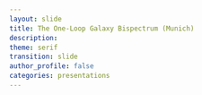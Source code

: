 ```yaml
---
layout: slide
title: The One-Loop Galaxy Bispectrum (Munich)
description:
theme: serif
transition: slide
author_profile: false
categories: presentations
---
```


<style type="text/css">
  .reveal .slides {
        margin-top: -.1em;
        text-align: left; }      
  .reveal {
        font-size: 26px; }
  .reveal h1 {
        font-size: 2.5em; }
  .reveal h2 {
        font-size: 1.75em; }
  .reveal h3 {
        font-size: 1.25em;
        text-transform: none; }
  .reveal h4 {
        font-size: 1.em; }
}
</style>

<style>
  .column {
      float: left;
      width: 50%;
  }

  .row:after {
      content: "";
      display: table;
      clear: both;
  }
  .verticalLine {
    border-left: thick solid #ff0000;
  }
</style>

<!-- <script>
	var link = document.createElement( 'link' );
	link.rel = 'stylesheet';
	link.type = 'text/css';
	link.href = window.location.search.match( /print-pdf/gi ) ? 'css/print/pdf.css' : 'css/print/paper.css';
	document.getElementsByTagName( 'head' )[0].appendChild( link );
</script> -->


<section data-markdown data-separator="^\n---\n$"
         data-separator-vertical="^\n--\n$"
         data-element-attributes="{_\s*?([^}]+?)}"
         data-separator-notes="^Note:"             >
<script type="text/template">
<!-- {_style="text-align: center"}-->
<br>
<!-- # The Galaxy Bispectrum -->
<img src="/presentations/title.png", style="background:none; border:none; box-shadow:none;"/>

<br><br>

### Alexander Eggemeier
<img src="/presentations/sussex_logo_blue.png", style="width:125px; background:none; border:none; box-shadow:none;"/>

with Roman Scoccimarro & Robert E. Smith

---


<!-- .slide: data-background-color="#1a3f8b"-->
<!-- {_style="text-align: center"}-->
# <span style="color:#f0f1eb"> <b>Motivation</b> </span>

---

<!-- {_style="text-align: center"}-->
# Clustering Measures

<br>
**Two-point statistics** $\quad \quad \quad \quad \quad \quad$ **Three-point statistics**
<img src="/presentations/millennium_arrows.png", style="border:none; background:none; box-shadow:none; width:2000px; height:200px"/>
<p style="margin-top: -20px">
</p>

`$\text{density field: } \hspace{0.3em} \delta(\boldsymbol{x}) = \frac{n(\boldsymbol{x})-\bar{n}}{\bar{n}}
  \hspace{0.3em} \overset{\mathrm{FT}}{\longleftrightarrow} \hspace{0.3em} \delta(\boldsymbol{k})$`

<p>
  <hr style="height:1.5em; visibility:hidden;"/>
</p>

<div style="position:relative"><!-- {_style="text-align: left"}-->
  <span class="fragment fade-in" style="position:absolute; margin-left: auto; margin-right: auto; left: 0; right: 0; top:5;" data-fragment-index="3">
    `
    $
    \definecolor{blue}{RGB}{81,167,249}
    \definecolor{yellow}{RGB}{245,211,40}
    \langle \delta(\boldsymbol{k})\,\delta(\boldsymbol{k}')\rangle = (2\pi)^3 \fcolorbox{blue}{}{$P(k)$} \delta_D(\boldsymbol{k}+\boldsymbol{k}')
    $
    `
  </span>
  <span class="fragment fade-in" style="position:absolute; margin-left: auto; margin-right: auto; left: 40; right: 0; margin-top:20;" data-fragment-index="3">
    `
    $
    \langle \delta(\boldsymbol{k}_1)\,\delta(\boldsymbol{k}_2)\,\delta(\boldsymbol{k}_3)\rangle = (2\pi)^3 \fcolorbox{yellow}{}{$B(k_1,k_2,k_3)$} \\ \hspace{9em}\times\,\delta_D(\boldsymbol{k}_1+\boldsymbol{k}_2+\boldsymbol{k}_3)
    $
    `
  </span>
</div>

Note:
- to extract physics from LSS we measure statistics (don't know the initial conditions)

---

<!-- {_style="text-align: center"}-->
<!-- .slide: data-transition="slide-in fade-out"-->
# Why Go Beyond $P(k)$?

<div>
<img src="/presentations/pdf01.png", style="width:300px; background:none; border:none; box-shadow:none; float:left"/>

<div style="position: absolute; top: 14.5em; left: 0.0em; width: 300px; height: 50px;">
  <font size="-1">
    [<span style="color:DarkTurquoise">Credit: M. Schmittfull</span>]
  </font>
</div>
<div style="position: absolute; top: 17em; left: 0.0em; width: 300px; height: 50px;">
  The observed density field is non-Gaussian
</div>

---

<!-- {_style="text-align: center"}-->
<!-- .slide: data-transition="fade-in slide-out"-->
# Why Go Beyond $P(k)$?

<div>
<img src="/presentations/pdf02.png", style="width:300px; background:none; border:none; box-shadow:none; float:left"/>

<img class="fragment" data-fragment-index="1", src="/presentations/pk_bisp_minerva_b1b2.png", style="width:320px; background:none; border:none; box-shadow:none; float:center"/>

<img class="fragment" data-fragment-index="2", src="/presentations/spherex2.png", style="padding-left:15px; width:310px; background:none; border:none; box-shadow:none; float:right"/>
</div>

<div style="position: absolute; top: 14.5em; left: 0.0em; width: 300px; height: 50px;">
  <font size="-1">
    [<span style="color:DarkTurquoise">Credit: M. Schmittfull</span>]
  </font>
</div>
<div style="position: absolute; top: 17em; left: 0.0em; width: 300px; height: 50px;">
  The observed density field is non-Gaussian
</div>

<div class="fragment" data-fragment-index="1" style="position: absolute; top: 17em; left: 12.5em; width: 300px; height: 50px;">
  Breaking parameter degeneracies
</div>

<div class="fragment" data-fragment-index="2" style="position: absolute; top: 14.5em; left: 25.5em; width: 300px; height: 50px;">
  <font size="-1">
    [<span style="color:DarkTurquoise">Dore+ '14</span>]
  </font>
</div>
<div class="fragment" data-fragment-index="2" style="position: absolute; top: 17em; left: 25.5em; width: 300px; height: 50px;">
  Cosmic variance limit is approaching
</div>

---

<!-- .slide: data-transition="slide-in none-out"-->
# The Challenges <!-- {_style="text-align: center"}-->

<ul>
  <li style="border:3px; border-style:solid; border-color:#f0f1eb; padding: 5px; padding-left: 20px">
    <p><b>Accurate covariance matrices for large data sets</b></p>

    <p>Bispectrum number of triangles scales as `$N_{\Delta} \sim \left(k_{\text{max}}/\Delta k\right)^3$` [power spectrum bins:
    `$\sim k_{\text{max}}/\Delta k$`]. The number of simulations to estimate `$C_B$` must be _larger_ than
    `$N_{\Delta}$ $\rightarrow\,{\cal O}(10^4)$`. $\hspace{2em}$ [<span style="color:DarkTurquoise"><b>AE</b>+ '15, <b>AE</b> & Smith '17, Byun, <b>AE</b>+ '17</span>] </p>
  </li>
  <li style="border:3px; border-style:solid; border-color:#f0f1eb; padding: 5px; padding-left: 20px">
    <p><b>Complexity of theoretical modelling</b></p>

    <p>_Non-linear evolution_, _galaxy biasing_, _redshift space distortions_ are much harder to model for the bispectrum than for the
    power spectrum.</p>
  </li>
  <li style="border:3px; border-style:solid; border-color:#f0f1eb; padding: 5px; padding-left: 20px">
    <p><b>Observational systematics</b></p>

    <p>Survey geometry (window functions), fiber collisions, ...</p>
  </li>
</ul>

---

<!-- .slide: data-transition="fade-in slide-out"-->
# The Challenges <!-- {_style="text-align: center"}-->

<ul>
  <li style="border:3px; border-style:solid; border-color:#f0f1eb; padding: 5px; padding-left: 20px">
    <p><b>Accurate covariance matrices for large data sets</b></p>

    <p>Bispectrum number of triangles scales as `$N_{\Delta} \sim \left(k_{\text{max}}/\Delta k\right)^3$` [power spectrum bins:
    `$\sim k_{\text{max}}/\Delta k$`]. The number of simulations to estimate `$C_B$` must be _larger_ than
    `$N_{\Delta}$ $\rightarrow\,{\cal O}(10^4)$`. $\hspace{2em}$ [<span style="color:DarkTurquoise"><b>AE</b>+ '15, <b>AE</b> & Smith '17, Byun, <b>AE</b>+ '17</span>] </p>
  </li>
  <li style="border:3px; border-style:solid; border-color:red; padding: 5px; padding-left: 20px">
    <p><b>Complexity of theoretical modelling</b></p>

    <p>_Non-linear evolution_, _galaxy biasing_, _redshift space distortions_ are much harder to model for the bispectrum than for the
    power spectrum.</p>
  </li>
  <li style="border:3px; border-style:solid; border-color:#f0f1eb; padding: 5px; padding-left: 20px">
    <p><b>Observational systematics</b></p>

    <p>Survey geometry (window functions), fiber collisions, ...</p>
  </li>
</ul>

---

<!-- .slide: data-background-color="#1a3f8b"-->
<!-- {_style="text-align: center"}-->
# <span style="color:#f0f1eb"> <b>Introduction to Galaxy Bias</b> </span>

---

<!-- .slide: data-transition="slide-in fade-out" data-background-image="/presentations/pop_day.png"-->

---

<!-- .slide: data-transition="fade-in slide-out" data-background-image="/presentations/pop_night.png"-->

---

# The Modelling Perspective <!-- {_style="text-align: center"}-->

In perturbation theory (PT): relate galaxy density to matter density:
<span class="fragment" data-fragment-index="1"></span>
<p>
`
$$
\fragment{1}{\delta_g(\boldsymbol{x}) = b_1\,\delta(\boldsymbol{x})} \fragment{2}{+ \color{red} \frac{b_2}{2!}\,\delta^2(\boldsymbol{x}) \color{black}} \fragment{3}{+ \color{#1a3f8b} \gamma_2\,{\cal G}_2(\boldsymbol{x})} \fragment{2}{\color{black} + \color{red} \frac{b_3}{3!}\,\delta^3(\boldsymbol{x}) \color{black} + \ldots}
$$
`
</p>

<p>
  <hr style="height:0.2em; visibility:hidden;"/>
</p>

<ul>
  <li class="fragment" data-fragment-index="2">
    linear bias parameter: `$b_1$`, OK on large enough scales [Kaiser '84]
  </li>
  <p>
    <hr style="height:0.1em; visibility:hidden;"/>
  </p>
  <span style="color:red">
    <li class="fragment" data-fragment-index="3">
      local (Eulerian) bias expansion, depends only on matter density at <b>SAME POINT</b> in space [Fry & Gaztanaga '93]
    </li>
  </span>
  <p>
    <hr style="height:0.1em; visibility:hidden;"/>
  </p>
  <span style="color:#1a3f8b">
    <li class="fragment" data-fragment-index="4">
      galaxy density should depend on <b>ENVIRONMENT</b> $\rightarrow$ bias due to tidal field [McDonald & Roy '09, Chan+ '12, Baldauf+ '12]
    </li>
  </span>
</ul>

Note:
- State of the art for the bispectrum stops after second order of bias expansion

---

<!-- .slide: data-transition="slide-in fade-out"-->
<!-- {_style="text-align: center"}-->
# The State of the Art

<img src="/presentations/bspec_BOSSlike_nomodel.png", style="position:relative; top:-35px; height:610px; background:none; border:none; box-shadow:none;"/>

---

<!-- .slide: data-transition="fade-in slide-out"-->
<!-- {_style="text-align: center"}-->
# The State of the Art

<img src="/presentations/bspec_BOSSlike.png", style="position:relative; top:-35px; height:610px; background:none; border:none; box-shadow:none;"/>

---

<!-- .slide: data-transition="slide-in fade-out"-->
<!-- {_style="text-align: center"}-->
# The State of the Art

<img src="/presentations/contours_BOSSlike_kmax0p1.png", style="position:relative; top:-35px; height:610px; background:none; border:none; box-shadow:none; float:right"/>

<div style="position: absolute; top: 5em; left: 0.em; width: 350px; height: 600px;">
  <h3> Model Assumptions: </h3>
  <ul>
    <li>
      full galaxy power spectrum to 1-loop order, <br> 1-loop matter bispectrum + <b>tree-level bias</b>
    </li>
    <p></p>
    <li class="fragment" data-fragment-index="2">
      local <b>Lagrangian</b> bias
      <p>
        `
        $$
        \Rightarrow \hspace{0.5em} \gamma_2 = -\frac{2}{7} (b_1-1)
        $$
        `
      </p>
    </li>
    <li class="fragment" data-fragment-index="3">
      treatment of noise:
      <p>
        `
        $$
        P_{\mathrm{noise}} = \epsilon_0\,P_{\mathrm{Poisson}} \\
        B_{\mathrm{noise}} = \epsilon_0\,B_{\mathrm{Poisson}}
        $$
        `
      </p>
    </li>
  </ul>
</div>

---

<!-- .slide: data-transition="fade-in fade-out"-->
<!-- {_style="text-align: center"}-->
# The State of the Art

<img src="/presentations/contours_BOSSlike_kmax0p15.png", style="position:relative; top:-35px; height:610px; background:none; border:none; box-shadow:none; float:right"/>

<div style="position: absolute; top: 5em; left: 0.em; width: 350px; height: 600px;">
  <h3> Model Assumptions: </h3>
  <ul>
    <li>
      full galaxy power spectrum to 1-loop order, <br> 1-loop matter bispectrum + <b>tree-level bias</b>
    </li>
    <p></p>
    <li>
      local <b>Lagrangian</b> bias
      <p>
        `
        $$
        \Rightarrow \hspace{0.5em} \gamma_2 = -\frac{2}{7} (b_1-1)
        $$
        `
      </p>
    </li>
    <li>
      treatment of noise:
      <p>
        `
        $$
        P_{\mathrm{noise}} = \epsilon_0\,P_{\mathrm{Poisson}} \\
        B_{\mathrm{noise}} = \epsilon_0\,B_{\mathrm{Poisson}}
        $$
        `
      </p>
    </li>
  </ul>
</div>

---

<!-- .slide: data-transition="fade-in slide-out"-->
<!-- {_style="text-align: center"}-->
# The State of the Art

<img src="/presentations/contours_BOSSlike_kmax0p2.png", style="position:relative; top:-35px; height:610px; background:none; border:none; box-shadow:none; float:right"/>

<div style="position: absolute; top: 5em; left: 0.em; width: 350px; height: 600px;">
  <h3> Model Assumptions: </h3>
  <ul>
    <li>
      full galaxy power spectrum to 1-loop order, <br> 1-loop matter bispectrum + <b>tree-level bias</b>
    </li>
    <p></p>
    <li>
      local <b>Lagrangian</b> bias
      <p>
        `
        $$
        \Rightarrow \hspace{0.5em} \gamma_2 = -\frac{2}{7} (b_1-1)
        $$
        `
      </p>
    </li>
    <li>
      treatment of noise:
      <p>
        `
        $$
        P_{\mathrm{noise}} = \epsilon_0\,P_{\mathrm{Poisson}} \\
        B_{\mathrm{noise}} = \epsilon_0\,B_{\mathrm{Poisson}}
        $$
        `
      </p>
    </li>
  </ul>
</div>

---

<!-- .slide: data-background-color="#1a3f8b"-->
<!-- {_style="text-align: center"}-->
# <span style="color:#f0f1eb"> <b>Taking Galaxy Bias <br> to the Next Order</b> </span>

---

<!-- .slide: data-background-color="#1a3f8b"-->
<!-- {_style="text-align: center"}-->
<ol type="1" style="color:#f0f1eb; font-size:150%">
  <li>
    all <b>large-scale effects</b> due to galaxy evolution can be captured order by order in perturbation theory
  </li>
  <hr style="height:3.5em; visibility:hidden;"/>
  <li>
    renormalization of bias parameters can be easily dealt with in the <b>multi-point propagator formalism</b>
  </li>
</ol>

---

<!-- {_style="text-align: center"}-->
# Generalizing the Bias Expansion

<hr style="height:3.5em; visibility:hidden;"/>

<div style="font-size: 240%">
  <p>
    `
    $$
    \color{#1a3f8b}\delta_g(\boldsymbol{x},\tau) = \color{black}\underbrace{\color{#1a3f8b}F_g\left[\Phi(\boldsymbol{y},\tau=0)\right]}\color{#1a3f8b}(\boldsymbol{x},\tau)
    $$
    `
  </p>
</div>

<div style="position: absolute; top: 14em; left: 15.5em; width: 300px; height: 600px;">
  <b>functional</b> of initial potential perturbations $\Phi$
</div>

<hr style="height:7em; visibility:hidden;"/>

<p>
  <h2 class="fragment" data-fragment-index="2">... too complicated!!</h2>
</p>


---

# Spacetime Spaghettis <!-- {_style="text-align: center"}-->

<img src="/presentations/spaghetti.png", style="position:relative; top:-35px; left:8em; height:610px; background:none; border:none; box-shadow:none;"/>

<div style="position: absolute; top: 8em; left: 2em; width: 550px; height: 200px;">
  Galaxy formation is fairly **local** in space <br> (on scales $r \gg R_*$) ...
</div>

<div style="position: absolute; top: 18em; left: 20em; width: 480px; height: 200px;">
  ... but pretty **nonlocal** in time (of the order $\,\sim\,H^{-1}$)! <br><br>
  $\rightarrow \hspace{0.5em}$ must depend on entire fluid <br> $\hspace{1.6em}$ flow $\boldsymbol{x}_{\mathrm{fl}}(\tau')$
</div>

---

# What does a local observer see? <!-- {_style="text-align: center"}-->

<div style="border:5px solid #f5d328; padding:10px; border-radius:8px">
  <b>Equivalence Principle: </b> The leading locally observable effect is given by <span style="display:inline-block; width:10.3em;"></span> SECOND derivatives of the metric tensor, `$\partial_i \partial_j\,\Phi \equiv \nabla_{ij}\,\Phi$`
</div>

<p>
  `
  $$
  \\[0.5em]
  \Rightarrow \hspace{0.5em} \color{#1a3f8b}\delta_g(\boldsymbol{x},\tau) = F_g\Big[\nabla_{ij}\,\Phi(\boldsymbol{x}_{\mathrm{fl}}(\tau'))\Big](\boldsymbol{x},\tau)
  $$
  `
</p>

<hr style="height:0.15em; visibility:hidden;"/>

<p class="fragment" data-fragment-index="1">
  Dependence on fluid trajectory <b>equivalent</b> with series of (convective) derivatives:
  `
  $$
  \nabla_{ij}\,\Phi(\boldsymbol{x}_{\mathrm{fl}}(\tau')),\, \text{all } \tau' \leq \tau \hspace{0.6em} \Leftrightarrow \hspace{0.6em}
  \nabla_{ij}\,\Phi(\boldsymbol{x},\tau),\, \underbrace{\frac{\text{d}}{\text{d}\tau}\nabla_{ij}\,\Phi(\boldsymbol{x},\tau),\,\ldots}
  $$
  `
</p>

<div style="position: absolute; top: 17.3em; left: 17.5em; width: 550px; height: 200px;" class="fragment" data-fragment-index="1">
  only <b>finite</b> number of linearly independent <br> derivatives at each order in PT
</div>


<hr style="height:2em; visibility:hidden;"/>

<p class="fragment" data-fragment-index="2">
  $\rightarrow \hspace{0.3em}$ trade derivatives for dependency on <b>velocity potential</b>, `$\boldsymbol{v}(\boldsymbol{x},\tau) = \boldsymbol{\nabla} \Phi_v(\boldsymbol{x},\tau)$`
  <p class="fragment" data-fragment-index="2">
  `
  $$
  \\[0.5em]
  \Rightarrow \hspace{0.5em} \color{#1a3f8b}\delta_g(\boldsymbol{x},\tau) =  F_g\Bigg[\nabla_{ij}\,\Phi(\boldsymbol{x},\tau),\, \nabla_{ij}\,\Phi_v(\boldsymbol{x},\tau)\,;\,\tau\Bigg]
  $$
  `
  </p>
  <!-- $\rightarrow \hspace{1em}$ can replace dependency on `$\boldsymbol{x}_{\mathrm{fl}}(\tau')$` with series of derivatives `$\text{d}/\text{d}\tau$` -->
  <!-- `
  $$
  \\[0.5em]
  \text{So:} \hspace{0.5em} F_g\Big[\nabla_{ij}\,\Phi(\boldsymbol{x}_{\mathrm{fl}}(\tau'))\Big](\boldsymbol{x},\tau) \Leftrightarrow F_g\Bigg[\nabla_{ij}\,\Phi(\boldsymbol{x},\tau),\, \frac{\text{d}}{\text{d}\tau}\nabla_{ij}\,\Phi(\boldsymbol{x},\tau),\,\ldots\Bigg]
  $$
  ` -->
</p>  

Note:
  - final $\delta_g$ written only in terms of locally measurable terms
  - these are the only terms that can affect galaxy formation (to leading order in spatial derivatives)

--

<p>
  Let's consider a <b>single</b> contribution, `${\cal O}$`, to `$F_g$`:
    `
    $$
    \\[2em]
    \hspace{-3em}\int^{\tau} \text{d}\tau' f_{\cal O}(\tau,\tau')\,{\cal O}(\boldsymbol{x}_{\mathrm{fl}},\tau')
    \fragment{1}{= \Bigg[\int^{\tau} \text{d}\tau' f_{\cal O}(\tau,\tau') \Bigg]\,{\cal O}(\boldsymbol{x},\tau) \\
    \hspace{15.3em}+ \Bigg[\int^{\tau} \text{d}\tau' (\tau' - \tau) f_{\cal O}(\tau,\tau') \Bigg]\,\frac{\text{d}}{\text{d}\tau}{\cal O}(\boldsymbol{x},\tau) + \ldots}
    $$
    `
</p>  

---

# The Galileons <!-- {_style="text-align: center"}-->

<div style="border:5px solid #f5d328; padding:10px; border-radius:8px">
  <b> $\delta_g$ is a SCALAR quantity: </b> it must be independent under general coordinate $\hspace{10.6em}$ transformations
</div>

<hr style="height:0.5em; visibility:hidden;"/>

<p class="fragment" data-fragment-index="2">
  For a $3 \times 3$ tensor (such as `$\nabla_{ij}\Phi$`) there are three fundamental <b>invariants</b>:
  `
  $$
  \hspace{-6em}
  \begin{align}
    \\[0.1em]
    \left.\begin{array}{l}
      {\cal G}_1(\Phi) = \nabla^2\Phi = \delta \\
      {\cal G}_2(\Phi) = \Big(\nabla_{ij}\Phi\Big)^2 - \Big(\nabla^2\Phi\Big)^2 \\
      {\cal G}_3(\Phi) = \Big(\nabla^2\Phi\Big)^3 + 2 \nabla_{ij}\Phi\,\nabla_{jk}\Phi\,\nabla_{ki}\Phi - 3\Big(\nabla_{ij}\Phi\Big)^2\,\nabla^2\Phi
    \end{array}\right\}
  \end{align}
  $$
  `
  <!-- {\cal G}_1(\Phi) &= \nabla^2\Phi = \delta \\
  {\cal G}_2(\Phi) &= \Big(\nabla_{ij}\Phi\Big)^2 - \Big(\nabla^2\Phi\Big)^2 \\
  {\cal G}_3(\Phi) &= \Big(\nabla^2\Phi\Big)^3 + 2 \nabla_{ij}\Phi\,\nabla_{jk}\Phi\,\nabla_{ki}\Phi - 3\Big(\nabla_{ij}\Phi\Big)^2\,\nabla^2\Phi -->  

  <div style="position: absolute; top: 15.3em; left: 29.5em; width: 350px; height: 200px;" class="fragment" data-fragment-index="2">
    <b>Galileons!</b>
  </div>
</p>

<div style="color:red" class="fragment" data-fragment-index="3">
  <b>Conclusion: </b> all contributions to `$\delta_g$` can be written as linear independent `$\hspace{5.3em}$` combinations of `${\cal G}_{1/2/3}(\Phi)$` and `${\cal G}_{1/2/3}(\Phi_v)$`
</div>

<!-- style="border:5px solid red; padding:10px; border-radius:8px" -->

---

<!-- .slide: data-transition="slide-in fade-out"-->
# The Happy End <!-- {_style="text-align: center"}-->

<hr style="height:1em; visibility:hidden;"/>

<p style="border:2px solid black; padding:10px; border-radius:8px">
  `
  $$
  \begin{align}
  \delta_g(\boldsymbol{x}) &= b_1\,\delta(\boldsymbol{x}) \\
  &+\frac{b_2}{2}\,\delta^2(\boldsymbol{x}) + \gamma_2\,{\cal G}_2(\boldsymbol{x}|\Phi_v) \\
  &\fragment{1}{\hspace{0.23em}+\,\frac{b_3}{3!}\,\delta^3(\boldsymbol{x}) + \gamma_3^{\times}\,\delta(\boldsymbol{x})\,{\cal G}_2(\boldsymbol{x}|\Phi_v) + \gamma_3^-\,\underbrace{\Delta_3{\cal G}(\boldsymbol{x}|\Phi,\Phi_v)}_{=\,{\cal G}_2(\Phi_v)-{\cal G}_2(\Phi)} + \gamma_3\,{\cal G}_3(\boldsymbol{x}|\Phi_v)} \\
  &\fragment{2}{\hspace{0.23em}+\,\frac{b_4}{4!}\,\delta^4(\boldsymbol{x}) + \gamma_4^{(1)}\,\delta^2(\boldsymbol{x})\,{\cal G}_2(\boldsymbol{x}|\Phi_v) + \gamma_4^{(2)}\,\delta(\boldsymbol{x})\,\Delta_3{\cal G}(\boldsymbol{x}|\Phi,\Phi_v) + \ldots \, \text{(3 terms)} }
  \end{align}
  $$
  `
</p>

<hr style="height:2em; visibility:hidden;"/>

<div style="font-size:150%"> <!-- {_style="text-align: center"}-->
  <span style="color:#f0f1eb"> <b> NONE of these parameters are measurable!</b> </span>
</div>

---

<!-- .slide: data-transition="fade-in slide-out"-->
# The Happy End <!-- {_style="text-align: center"}-->

<hr style="height:1em; visibility:hidden;"/>

<p style="border:2px solid black; padding:10px; border-radius:8px">
  `
  $$
  \begin{align}
  \delta_g(\boldsymbol{x}) &= \color{red}b_1\color{black}\,\delta(\boldsymbol{x}) \\
  &+\frac{\color{red}b_2\color{black}}{2}\,\delta^2(\boldsymbol{x}) + \color{red}\gamma_2\color{black}\,{\cal G}_2(\boldsymbol{x}|\Phi_v) \\
  &+\frac{\color{red}b_3\color{black}}{3!}\,\delta^3(\boldsymbol{x}) + \color{red}\gamma_3^{\times}\color{black}\,\delta(\boldsymbol{x})\,{\cal G}_2(\boldsymbol{x}|\Phi_v) + \color{red}\gamma_3^-\color{black}\,\underbrace{\Delta_3{\cal G}(\boldsymbol{x}|\Phi,\Phi_v)}_{=\,{\cal G}_2(\Phi_v)-{\cal G}_2(\Phi)} + \color{red}\gamma_3\color{black}\,{\cal G}_3(\boldsymbol{x}|\Phi_v) \\
  &+\frac{\color{red}b_4\color{black}}{4!}\,\delta^4(\boldsymbol{x}) + \color{red}\gamma_4^{(1)}\color{black}\,\delta^2(\boldsymbol{x})\,{\cal G}_2(\boldsymbol{x}|\Phi_v) + \color{red}\gamma_4^{(2)}\color{black}\,\delta(\boldsymbol{x})\,\Delta_3{\cal G}(\boldsymbol{x}|\Phi,\Phi_v) + \ldots \, \text{(3 terms)}
  \end{align}
  $$
  `
</p>

<hr style="height:2em; visibility:hidden;"/>

<div style="font-size:150%"> <!-- {_style="text-align: center"}-->
  <span style="color:red"> <b> NONE of these parameters are measurable!</b> </span>
</div>

<div style="position: absolute; top: 1.65em; left: 11.5em; width: 350px; height: 200px;">
  <hr color="red" width="200em" size="7px">
</div>

---

<!-- {_style="text-align: center"}-->
# The Need for Renormalization

### Example: 1-Loop Galaxy Power Spectrum

<div style="font-size:150%">
  `
  $$
  \rightarrow \hspace{0.1em} P_g(k) = \underbrace{\Big(b_1^2 + \color{red}b_1\,b_3\,\sigma^2_{\Lambda}\color{black}\Big)}_{\substack{\sigma^2_{\Lambda}\,\sim\,\int^{\Lambda}_0 \text{d}q\,q^2\,P_L(q) \\ \hspace{-2em}\sim\,\log{\Lambda}}}\,P_L(k) + \ldots
  $$
  `
</div>

<div style="position: absolute; top: 15em; left: 7.5em; width: 500px; height: 200px;">
  `$\Lambda \equiv $` <b>arbitrary</b> cut-off scale, e.g. where you think PT is breaking down ...
</div>

<hr style="height:4em; visibility:hidden;"/>

<p class="fragment" data-fragment-index="1">
  <b>Solution:</b> define <span style="color:red">renormalized bias parameters</span>
  <p class="fragment" data-fragment-index="1">
    `
    $$
    \rightarrow \hspace{0.1em} b_1^R = b_1 + \frac{b_3}{2}\,\sigma_{\Lambda}^2 + \text{contributions from higher orders}
    $$
    `
  </p>
</p>

---

<!-- {_style="text-align: center"}-->
# The Gamma Expansion

<div style="border:5px solid #f5d328; padding:10px; border-radius:8px">
  <b>New idea: </b> Expand `$\delta_g$` in terms of (generalized) Hermite polynomials
</div>
[<span style="color:DarkTurquoise"> Szalay '88, Matsubara '95, Bernardeau+ '08 </span>]

<hr style="height:0.1em; visibility:hidden;"/>

<div class="row">
  <div class="column">
    <p style="font-size:85%">
      `
      $$
      \begin{align}
      \delta_g(\boldsymbol{k}) &= \Gamma_g^{(1)}(\boldsymbol{k})\,{\cal H}_1(\boldsymbol{k}) \\
      &\fragment{1}{\,+\, \Gamma_g^{(2)}(\boldsymbol{k}_1,\boldsymbol{k}_2)\, * \,{\cal H}_2(\boldsymbol{k}_1,\boldsymbol{k}_2)} \\
      &\fragment{2}{\,+\, \Gamma_g^{(3)}(\boldsymbol{k}_1,\boldsymbol{k}_2,\boldsymbol{k}_3)\, * \,{\cal H}_3(\boldsymbol{k}_1,\boldsymbol{k}_2,\boldsymbol{k}_3)} \\ &\fragment{2}{\,+\, \ldots}
      \end{align}
      $$
      `
    </p>
  </div>
  <div class="column">
    <div style="border-left:solid black">
    <p style="font-size:85%">
      `
      $$
      \begin{align}
      \hspace{0.2em}{\cal H}_1(\boldsymbol{k}) &\equiv \delta_L(\boldsymbol{k}) \\[0.5em]
      \fragment{1}{ {\cal H}_2(\boldsymbol{k}_1,\boldsymbol{k}_2)} &\fragment{1}{\,\equiv \delta_L(\boldsymbol{k}_1)\delta_L(\boldsymbol{k}_2) - \langle\delta_L(\boldsymbol{k}_1)\delta_L(\boldsymbol{k}_2)\rangle} \\[0.5em]
      \fragment{2}{ {\cal H}_3(\boldsymbol{k}_1,\boldsymbol{k}_2,\boldsymbol{k}_3)} &\fragment{2}{\,\equiv \delta_L(\boldsymbol{k}_1)\delta_L(\boldsymbol{k}_2)\delta_L(\boldsymbol{k}_3)} \\ &\fragment{2}{\,-\, \langle\delta_L(\boldsymbol{k}_1)\delta_L(\boldsymbol{k}_2)\rangle\,\delta_L(\boldsymbol{k}_3) - \text{cyc.}}
      \end{align}
      $$
      `
    </p>
    </div>
  </div>
</div>

<!-- {_style="text-align: left"}-->
<span class="fragment" data-fragment-index="1"></span>
<span class="fragment" data-fragment-index="2"></span>
<span class="fragment" data-fragment-index="3"></span>
<p class="fragment" data-fragment-index="4">
  Because of <b>orthogonality</b> of Hermite polynomials:
  <p class="fragment" data-fragment-index="4">
    `
    $$
    P_g(k) = \underbrace{\Big[\Gamma_g^{(1)}(\boldsymbol{k})\Big]^2}\,P_L(k) + 2 \int \text{d}^3q \underbrace{\Big[\Gamma_g^{(2)}(\boldsymbol{q},\boldsymbol{k}-\boldsymbol{q})\Big]^2}\,P_L(q)\,P_L(|\boldsymbol{k}-\boldsymbol{q}|)
    $$
    `
  </p>
  <div style="position: absolute; top: 22.7em; left: -0.4em; width: 500px; height: 200px;" class="fragment" data-fragment-index="4">
    <span style="color:red">renormalized!</span>
  </div>
  <div style="position: absolute; top: 22.7em; left: 13em; width: 500px; height: 200px;" class="fragment" data-fragment-index="4">
    <span style="color:red">renormalized!</span>
  </div>
</p>

---

<!-- .slide: data-transition="slide-in fade-out"-->
# I'm a (Multipoint) Propagator <!-- {_style="text-align: center"}-->

<p>
  `
  $$
  \color{red}(2\pi)^3\,\Gamma_g^{(n)}\,\delta_D(\boldsymbol{k}-\boldsymbol{k}_1 - \ldots - \boldsymbol{k}_n) = \Bigg<\frac{\partial^n\delta_g(\boldsymbol{k})}{\partial\delta_L(\boldsymbol{k}_1)\,\cdots\,\partial\delta_L(\boldsymbol{k}_n)}\Bigg>
  $$
  `
</p>

<hr>

E.g. first order Gamma: <!-- {_class="fragment" data-fragment-index="1"}-->

<p class="fragment" data-fragment-index="1">
  `
  $$
  \begin{align}
  \Gamma_g^{(1)}(\boldsymbol{k}) &= \underbrace{b_1 + \Bigg[\frac{34}{21}b_2 + \frac{1}{2}b_3 - \frac{4}{3}\gamma_3^{\times}\Bigg]\,\sigma_{\Lambda}^2}_{\large \rightarrow \hspace{0.5em} b_1^R}
  - \frac{8}{7}\gamma_3^{-} \int \text{d}^3q\,K(\boldsymbol{q},\boldsymbol{k}-\boldsymbol{q})\,K(\boldsymbol{q},\boldsymbol{k})\,P_L(q)
  \end{align}
  $$
  `
</p>

<p class="fragment" data-fragment-index="2">
  Unfortunately, <b>troublemaker</b> in second order Gamma:
  `
  $$
  \Gamma_g^{(2)}(\boldsymbol{k}_1,\boldsymbol{k}_2) \supset \underbrace{\int \text{d}^3q\,F_2(\boldsymbol{k}_1,\boldsymbol{q})\,F_2(\boldsymbol{k}_2,-\boldsymbol{q})\,P_L(q)}
  $$
  `
</p>

<div style="text-align:center; position: absolute; top: 22.5em; left: 8em; width: 800px; height: 200px;" class="fragment" data-fragment-index="2">
  `$\rightarrow \hspace{0.5em}$` contains terms dependent <b>and</b> independent of `$\Lambda$` <br>
  <span style="color:red"> HOW TO SEPARATE? </span>
</div>

---

<!-- .slide: data-transition="fade-in slide-out"-->
# I'm a (Multipoint) Propagator <!-- {_style="text-align: center"}-->

<p>
  `
  $$
  \color{red}(2\pi)^3\,\Gamma_g^{(n)}\,\delta_D(\boldsymbol{k}-\boldsymbol{k}_1 - \ldots - \boldsymbol{k}_n) = \Bigg<\frac{\partial^n\delta_g(\boldsymbol{k})}{\partial\delta_L(\boldsymbol{k}_1)\,\cdots\,\partial\delta_L(\boldsymbol{k}_n)}\Bigg>
  $$
  `
</p>

<hr>

<img src="/presentations/spaghetti.png", style="position:relative; top:-35px; left:0em; height:450px; background:none; border:none; box-shadow:none;"/>

<div style="position: absolute; top: 10em; left: 14em; width: 300px; height: 200px;">
  `$\displaystyle \Gamma_g^{(n)}(\boldsymbol{k}_1,\ldots\,;\tau)$`
</div>

<div style="position: absolute; top: 10em; left: 10.3em; width: 500px; height: 500px;">
<svg width="500" height="800">

    <defs>
        <marker id="arrow" markerWidth="13" markerHeight="13" refx="2" refy="6" orient="auto">
            <path d="M2,2 L2,11 L10,6 L2,2" style="fill:red;" />
        </marker>
    </defs>

    <path d="M-100,450 L150,100"
          style="stroke:red; stroke-width: 2.25px; fill: none;
                 marker-end: url(#arrow);"
    />

</svg>  
</div>

<div style="position: absolute; top: 24em; left: 6.3em; width: 300px; height: 200px;">
  `$\displaystyle \Gamma_g^{(n)}(\boldsymbol{k}_1,\ldots\,;\tau=0)$`
</div>

<div style="position: absolute; top: 15em; left: 17.5em; width: 500px; height: 100px;">
  <div style="border:5px solid #f5d328; padding:10px; border-radius:8px;">
    Compute `$\Gamma_g^{(n)}({\boldsymbol{k}_1,\ldots,\boldsymbol{k}_n})$` and identify renormalized bias parameters on <b>initial</b> time slice, then <b>evolve</b>!
  </div>
  <hr style="height:0.1em; visibility:hidden;"/>
  <div style="text-align:center">
    (can be automated symbolically in <code>mathematica</code>)
  </div>
</div>

---

<!-- .slide: data-background-color="#1a3f8b"-->
<!-- {_style="text-align: center"}-->
# <span style="color:#f0f1eb"> <b>The 1-loop Bispectrum <br> in Action</b> </span>

---

<!-- {_style="text-align: center"}-->
# The 1-loop Galaxy Bispectrum

<hr style="height:2.5em; visibility:hidden;"/>

<img src="/presentations/diagrams.png", style="position:relative; top:-35px; left:0em; width:1000px; background:none; border:none; box-shadow:none;"/>

<div style="position: absolute; top: 18em; left: 3.3em; width: 300px; height: 200px;" class="fragment" data-fragment-index="1">
  `
  $$
  \sim \Gamma_g^{(2)}\,\Gamma_g^{(1)}\,\Gamma_g^{(1)}\,P_L^2
  $$
  `
</div>

<div style="position: absolute; top: 18em; left: 13.8em; width: 300px; height: 200px;" class="fragment" data-fragment-index="1">
  `
  $$
  \sim \int \Big[\Gamma_g^{(2)}\Big]^3\,P_L^3
  $$
  `
</div>

<div style="position: absolute; top: 18em; left: 24.3em; width: 300px; height: 200px;" class="fragment" data-fragment-index="1">
  `
  $$
  \sim \int \Gamma_g^{(3)}\,\Gamma_g^{(2)}\,\Gamma_g^{(1)}\,P_L^3
  $$
  `
</div>

---

<!-- {_style="text-align: center"}-->
# An Inventory of the Model

<p>
  `
  $$
  \begin{align}
  B_g(k_1,k_2,k_3) &= \Big(b_1^R\Big)^3\,B_{\delta}(k_1,k_2,k_3) \\[0.2em] &\fragment{1}{\,+\, \Big(b_1^R\Big)^2\,\Big[b_2^R\,P_L(k_1)\,P_L(k_2) + 2\gamma_2^R\,K(\boldsymbol{k}_1,\boldsymbol{k}_2)\,P_L(k_1)\,P_L(k_2) + \text{cyc.}\Big]} \\[0.2em]
  &\fragment{2}{\,+\, \text{37 bias loop integrals}} \\[0.2em]
  &\fragment{3}{\,+\, \epsilon_0\,C_1 + \eta_0\,C_2\,\Big[P_L(k_1) + P_L(k_2) + P_L(k_3)\Big]}
  \end{align}
  $$
  `
</p>

<hr style="height:1em; visibility:hidden;"/>

<span class="fragment" data-fragment-index="1"></span>
<span class="fragment" data-fragment-index="2"></span>
<span class="fragment" data-fragment-index="3"></span>
<span class="fragment" data-fragment-index="4"></span>
<div class="fragment" data-fragment-index="5">
  <hr>
  <hr style="height:1em; visibility:hidden;"/>
  <ul>
    <li> 7 <b>free</b> bias parameters </li>
    <li> assume <b>local Lagrangian bias</b> for fourth order biases </li>
    <li> two <b>noise parameters</b> for `$B_g$`, one for `$P_g$`
  </ul>
</div>
<p style="color:red" class="fragment" data-fragment-index="6">
  `$\Rightarrow \hspace{0.3em}$` 10 free parameters for joint power spectrum and bispectrum analysis
</p>

---

<!-- .slide: data-transition="slide-in fade-out"-->
<!-- {_style="text-align: center"}-->
# Data. Finally!

<img src="/presentations/bspec_BOSSlike_1.png", style="position:relative; top:-35px; height:610px; background:none; border:none; box-shadow:none;"/>

---

<!-- .slide: data-transition="fade-in slide-out"-->
<!-- {_style="text-align: center"}-->
# Data. Finally!

<img src="/presentations/bspec_BOSSlike_2.png", style="position:relative; top:-35px; height:610px; background:none; border:none; box-shadow:none;"/>

---

<!-- .slide: data-transition="slide-in none-out"-->
<!-- {_style="text-align: center"}-->
<img src="/presentations/contours_Bggg_bincorr2_kmax0p1.png", style="position:relative; top:-35px; width:700px; background:none; border:none; box-shadow:none;"/>

<div style="position: absolute; top: 5em; left: 20em; width: 300px; height: 600px;">
  <h2>Constraints from Galaxy Bispectrum</h2>
</div>

---

<!-- .slide: data-transition="fade-in none-out"-->
<!-- {_style="text-align: center"}-->
<img src="/presentations/contours_Bggg_bincorr2_kmax0p15.png", style="position:relative; top:-35px; width:700px; background:none; border:none; box-shadow:none;"/>

<div style="position: absolute; top: 5em; left: 20em; width: 300px; height: 600px;">
  <h2>Constraints from Galaxy Bispectrum</h2>
</div>

---

<!-- .slide: data-transition="fade-in slide-out"-->
<!-- {_style="text-align: center"}-->
<img src="/presentations/contours_Bggg_bincorr2_kmax0p2.png", style="position:relative; top:-35px; width:700px; background:none; border:none; box-shadow:none;"/>

<div style="position: absolute; top: 5em; left: 20em; width: 300px; height: 600px;">
  <h2>Constraints from Galaxy Bispectrum</h2>
</div>

---

<!-- .slide: data-transition="slide-in fade-out"-->
<!-- {_style="text-align: center"}-->
# Combined Constraints


<img src="/presentations/contours_pk+Bggg_bincorr2_kmax0p1.png", style="position:relative; top:-35px; width:600px; background:none; border:none; box-shadow:none;"/>

---

<!-- .slide: data-transition="fade-in fade-out"-->
<!-- {_style="text-align: center"}-->
# Combined Constraints


<img src="/presentations/contours_pk+Bggg_bincorr2_kmax0p15.png", style="position:relative; top:-35px; width:600px; background:none; border:none; box-shadow:none;"/>

---

<!-- {_style="text-align: center"}-->
<!-- .slide: data-transition="fade-in slide-out"-->
# Combined Constraints

<img src="/presentations/contours_pk+Bggg_bincorr2_kmax0p20.png", style="position:relative; top:-35px; width:600px; background:none; border:none; box-shadow:none;"/>

<div style="position: absolute; top: 11em; left: 18em; width: 300px; height: 600px;" class="fragment">
  <h2>It works!</h2>
</div>


---

<!-- .slide: data-background-color="#1a3f8b"-->
<!-- {_style="text-align: center"}-->
# <span style="color:#f0f1eb"> <b>Summary and Outlook</b> </span>

---

<!-- {_style="text-align: center"}-->
# Conclusions

<hr style="height:1em; visibility:hidden;"/>
<ul>
  <li>
    bispectrum contains a lot of extra information, <b>inaccessible</b> to <br> the power spectrum <br>
    `$\hspace{0.5em} \rightarrow \hspace{0.3em}$` extraction requires <b>reliable</b> model on small scales
  </li>
  <hr style="height:0.5em; visibility:hidden;"/>
  <li>
    galaxy bias can be incorporated into perturbative schemes <br> `$\hspace{0.5em} \rightarrow \hspace{0.3em}$`
    <b>multipoint propagators</b> greatly facilitate computation <br> <span style="color:#f0f1eb">`$\hspace{0.5em} \rightarrow \hspace{0.3em}$`</span>  of renormalized bias parameters
  </li>
  <hr style="height:0.5em; visibility:hidden;"/>
  <li>
    inclusion of bias loops and correct treatment of noise <br> makes $P_g$ and $B_g$ <b>CONSISTENT</b>
  </li>
</ul>


---

<!-- {_style="text-align: center"}-->
# Some Future Directions

<hr style="height:1em; visibility:hidden;"/>
<ul>
  <li>
    What about <b>spatial non-locality</b>? `$\hspace{0.5em} \rightarrow \hspace{0.3em}$` higher derivatives:
    <p>
      `
      $$
      \Rightarrow \hspace{0.5em} 1) \hspace{0.2em} \nabla^2\delta^{(2)}\,, \hspace{1em} 2) \hspace{0.2em} \nabla^2{\cal G}_2\,, \hspace{1em} 3) \hspace{0.2em} \nabla^2\Big(\delta^{(1)}\Big)^2\,, \hspace{1em} 4) \hspace{0.2em} \Big(\boldsymbol{\nabla}\delta^{(1)}\Big)^2
      $$
      `
    </p>
    Also need to include EFT and additional noise parameters: <br> 8 new <b>free parameters in total!</b>
  </li>
  <hr style="height:0.5em; visibility:hidden;"/>
  <li>
    Which loop corrections are actually <b>necessary</b>?
  </li>
  <hr style="height:0.5em; visibility:hidden;"/>
  <li>
    Can we <b>fix a subset</b> of the bias parameters? <br>
    `$\hspace{0.5em} \rightarrow \hspace{0.3em}$` local Lagrangian bias <br>
    `$\hspace{0.5em} \rightarrow \hspace{0.3em}$` universal bias relations
  </li>  
</ul>

--

<!-- {_style="text-align: center"}-->
# Some Future Directions

<img src="/presentations/contours_Bggg_looptree_kmax0p2.png", style="position:relative; top:-35px; width:600px; background:none; border:none; box-shadow:none;"/>




</script>
</section>


 <!-- &emsp; -->
